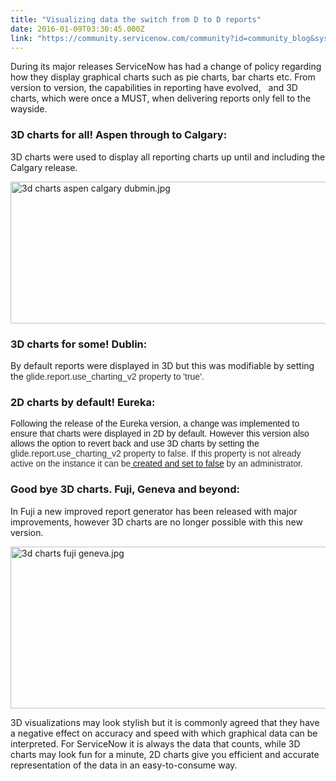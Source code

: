 ```yaml
---
title: "Visualizing data the switch from D to D reports"
date: 2016-01-09T03:30:45.000Z
link: "https://community.servicenow.com/community?id=community_blog&sys_id=f5cc2265dbd0dbc01dcaf3231f9619c4"
---
```

<p>During its major releases ServiceNow has had a change of policy regarding how they display graphical charts such as pie charts, bar charts etc. From version to version, the capabilities in reporting have evolved,   and 3D charts, which were once a MUST, when delivering reports only fell to the wayside.</p><p></p><h3>3D charts for all! Aspen through to Calgary:</h3><p>3D charts were used to display all reporting charts up until and including the Calgary release.</p><p></p><p><img   alt="3d charts aspen calgary dubmin.jpg" class="image-6 jive-image" src="7a5b2186db54df048c8ef4621f961929.iix" style="width: 620px; height: 227px; display: block; margin-left: auto; margin-right: auto;"/></p><p></p><p></p><h3>3D charts for some! Dublin:</h3><p>By default reports were displayed in 3D but this was modifiable by setting the <span style="color: #333333; font-family: arial, helvetica, sans-serif;">glide.report.use_charting_v2 property to 'true'.</span></p><p></p><h3>2D charts by default! Eureka:</h3><p><span style="font-family: arial, helvetica, sans-serif;">Following the release of the Eureka version, a change was implemented to ensure that charts were displayed in 2D by default. However this version also allows the option to revert back and use 3D charts by setting the <span style="color: #333333;">glide.report.use_charting_v2 property to false. If this property is not already active on the instance it can be<a title="ki.servicenow.com/index.php?title=Scheduling_and_Publishing_Reports" href="http://wiki.servicenow.com/index.php?title=Scheduling_and_Publishing_Reports"> created and set to false</a> by an administrator.</span></span></p><p></p><h3>Good bye 3D charts. Fuji, Geneva and beyond:</h3><p>In Fuji a new improved report generator has been released with major improvements, however 3D charts are no longer possible with this new version.</p><p></p><p><img   alt="3d charts fuji geneva.jpg" class="image-5 jive-image" src="c31b3ffddbdcdf04e9737a9e0f961978.iix" style="width: 620px; height: 259px; display: block; margin-left: auto; margin-right: auto;"/></p><p></p><p>3D visualizations may look stylish but it is commonly agreed that they have a negative effect on accuracy and speed with which graphical data can be interpreted. For ServiceNow it is always the data that counts, while 3D charts may look fun for a minute, 2D charts give you efficient and accurate representation of the data in an easy-to-consume way.</p>